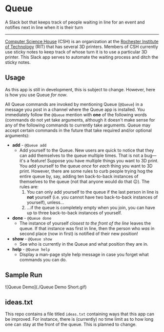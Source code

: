 # Queue
A Slack bot that keeps track of people waiting in line for an event and notifies next in line when it is their turn

---
[Computer Science House](https://csh.rit.edu) (CSH) is an organization at the [Rochester Institute of Technology](https://www.rit.edu) (RIT) that has several 3D printers. Members of CSH currently use sticky notes to keep track of whose turn it is to use a particular 3D printer. This Slack app serves to automate the waiting process and ditch the sticky notes.

## Usage
As this app is still in development, this is subject to change. However, here is how you use Queue *for now*.

All Queue commands are invoked by mentioning Queue (`@Queue`) in a message you post in a channel where the Queue app is installed. You immediately follow the `@Queue` mention with __one__ of the following words (commands do not yet take arguments, although it doesn't make sense for any of the following commands to currently take arguments. Queue may accept certain commands in the future that take required and/or optional arguments):
* __add__ - `@Queue add`
	* Add yourself to the Queue. New users are quick to notice that they can add themselves to the queue multiple times.
	That is not a bug—it's a feature! Suppose you have multiple things you want to 3D print. You add yourself to the queue
	*once* for *each* thing you want to 3D print. However, there are some rules to curb people trying hog the entire queue
	by, say, adding ten back-to-back instances of themselves to the queue (not that anyone would do that 😉). The rules are:
		1. You can only add yourself to the queue if the last person in line is __not__ yourself (i.e. you cannot have two
		back-to-back instances of yourself), unless...
		2. ...if the queue is completely empty when you join, you can have up to three back-to-back instances of yourself.
* __done__ - `@Queue done`
	* The instance of yourself *closest to the front of the line* leaves the queue. If that instance was first in line, then
	the person who *was* in second place (now in first) is notified of their new position!
* __show__ - `@Queue show`
	* See who is currently in the Queue and what position they are in.
* __help__ - `@Queue help`
	* Display a man-page style help message in case you forget what commands you can do.

## Sample Run

![Queue Demo](./Queue Demo Short.gif)

## ideas.txt
This repo contains a file titled `ideas.txt` containing ways that this app can be improved. For instance, there is
(currently) no time limit as to how long one can stay at the front of the queue. This is planned to change.
